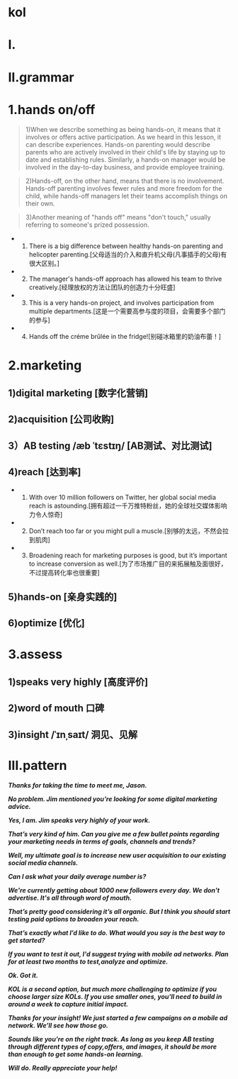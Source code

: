 # kol
# I.



# II.grammar
# 1.hands on/off
> 1)When we describe something as being hands-on, it means that it involves or offers active participation. As we heard in this lesson, it can describe experiences. Hands-on parenting would describe parents who are actively
involved in their child's life by staying up to date and establishing rules. Similarly, a hands-on manager would be involved in the day-to-day business, and provide employee training.

> 2)Hands-off, on the other hand, means that there is no involvement. Hands-off parenting involves fewer rules and more freedom for the child, while hands-off managers let their teams accomplish things on their own.

> 3)Another meaning of "hands off" means "don't touch," usually referring to someone's prized possession.

- 1. There is a big difference between healthy hands-on parenting and helicopter parenting.[父母适当的介入和直升机父母(凡事插手的父母)有很大区别。]

- 2. The manager's hands-off approach has allowed his team to thrive creatively.[经理放权的方法让团队的创造力十分旺盛]

- 3. This is a very hands-on project, and involves participation from multiple departments.[这是一个需要高参与度的项目，会需要多个部门的参与]

- 4. Hands off the créme brûlée in the fridge![别碰冰箱里的奶油布蕾！]

# 2.marketing
## 1)digital marketing [数字化营销]

## 2)acquisition [公司收购]

## 3）AB testing /æb ˈtɛstɪŋ/ [AB测试、对比测试]

## 4)reach [达到率]
- 1. With over 10 million followers on Twitter, her global social media reach is astounding.[拥有超过一千万推特粉丝，她的全球社交媒体影响力令人惊奇]

- 2. Don’t reach too far or you might pull a muscle.[别够的太远，不然会拉到肌肉]

- 3. Broadening reach for marketing purposes is good, but it’s important to increase conversion as well.[为了市场推广目的来拓展触及面很好，不过提高转化率也很重要]

## 5)hands-on [亲身实践的]

## 6)optimize [优化]


# 3.assess
## 1)speaks very highly [高度评价]

## 2)word of mouth 口碑

## 3)insight /ˈɪnˌsaɪt/ 洞见、见解

# III.pattern
***Thanks for taking the time to meet me, Jason.***

***No problem. Jim mentioned you’re looking for some digital marketing advice.***

***Yes, I am. Jim speaks very highly of your work.***

***That’s very kind of him. Can you give me a few bullet points regarding your marketing needs in terms of goals, channels and trends?***

***Well, my ultimate goal is to increase new user acquisition to our existing social media channels.***

***Can I ask what your daily average number is?***

***We're currently getting about 1000 new followers every day. We don't advertise. It's all through word of mouth.***

***That’s pretty good considering it’s all organic. But I think you should start testing paid options to broaden your reach.***

***That’s exactly what I’d like to do. What would you say is the best way to get started?***

***If you want to test it out, I'd suggest trying with mobile ad networks. Plan for at least two months to test,analyze and optimize.***

***Ok. Got it.***

***KOL is a second option, but much more challenging to optimize if you choose larger size KOLs. If you use smaller ones, you'll need to build in around a week to capture initial impact.***

***Thanks for your insight! We just started a few campaigns on a mobile ad network. We’ll see how those go.***

***Sounds like you’re on the right track. As long as you keep AB testing through different types of copy,offers, and images, it should be more than enough to get some hands-on learning.***

***Will do. Really appreciate your help!***




